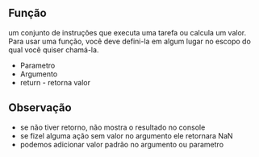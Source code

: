 


## Função

um conjunto de instruções que executa uma tarefa ou calcula um valor. Para usar uma função, você deve defini-la em algum lugar no escopo do qual você quiser chamá-la.

- Parametro
- Argumento
- return - retorna valor

## Observação

- se não tiver retorno, não mostra o resultado no console
- se fizel alguma ação sem valor no argumento ele retornara NaN
- podemos adicionar valor padrão no argumento ou parametro